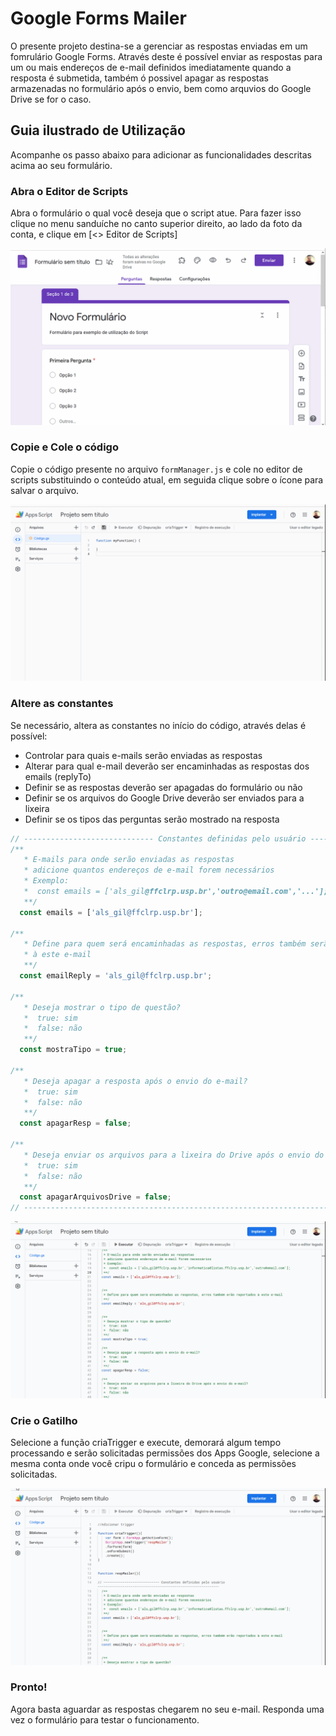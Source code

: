 # Google Forms Mailer

O presente projeto destina-se a gerenciar as respostas enviadas em um fomrulário Google Forms.
Através deste é possível enviar as respostas para um ou mais endereços de e-mail definidos imediatamente quando a resposta é submetida, também ó possivel apagar as respostas armazenadas no formulário após o envio, bem como arquvios do Google Drive se for o caso.

## Guia ilustrado de Utilização

Acompanhe os passo abaixo para adicionar as funcionalidades descritas acima ao seu formulário.

### Abra o Editor de Scripts 

Abra o formulário o qual você deseja que o script atue. Para fazer isso clique no menu sanduíche no canto superior direito, ao lado da foto da conta, e clique em [<> Editor de Scripts]


![Abrindo o Editor de scripts](img/abrindoAppScripts.gif)

### Copie e Cole o código

Copie o código presente no arquivo `formManager.js` e cole no editor de scripts substituindo o conteúdo atual, em seguida clique sobre o ícone para salvar o arquivo.


![Copiando Codigo](img/copiandoCodigo.gif)

### Altere as constantes

Se necessário, altera as constantes no início do código, através delas é possível:
* Controlar para quais e-mails serão enviadas as respostas
* Alterar para qual e-mail deverão ser encaminhadas as respostas dos emails (replyTo)
* Definir se as respostas deverão ser apagadas do formulário ou não
* Definir se os arquivos do Google Drive deverão ser enviados para a lixeira
* Definir se os tipos das perguntas serão mostrado na resposta

```javascript
// ----------------------------- Constantes definidas pelo usuário --------------------------
/** 
   * E-mails para onde serão enviadas as respostas
   * adicione quantos endereços de e-mail forem necessários
   * Exemplo:
   *  const emails = ['als_gil@ffclrp.usp.br','outro@email.com','...'];
   **/
  const emails = ['als_gil@ffclrp.usp.br'];

/** 
   * Define para quem será encaminhadas as respostas, erros também serão reportados 
   * à este e-mail
   **/
  const emailReply = 'als_gil@ffclrp.usp.br';

/** 
   * Deseja mostrar o tipo de questão?
   *  true: sim
   *  false: não
   **/
  const mostraTipo = true;

/** 
   * Deseja apagar a resposta após o envio do e-mail?
   *  true: sim
   *  false: não
   **/
  const apagarResp = false;

/** 
   * Deseja enviar os arquivos para a lixeira do Drive após o envio do e-mail?
   *  true: sim
   *  false: não
   **/
  const apagarArquivosDrive = false;
// -------------------------------------------------------------------------------------------

```

![Alterando Constantes](img/alterandoConstantes.gif)

### Crie o Gatilho

Selecione a função criaTrigger e execute, demorará algum tempo processando e serão solicitadas permissões dos Apps Google, selecione a mesma conta onde você cripu o formulário e conceda as permissões solicitadas.

![Cria Trigger](img/criaTrigger2.gif)

### Pronto!

Agora basta aguardar as respostas chegarem no seu e-mail. Responda uma vez o formulário para testar o funcionamento.



